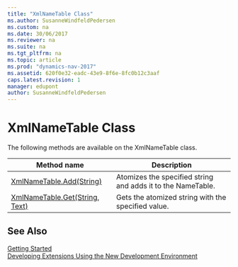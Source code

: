 ```yaml
---
title: "XmlNameTable Class"
ms.author: SusanneWindfeldPedersen
ms.custom: na
ms.date: 30/06/2017
ms.reviewer: na
ms.suite: na
ms.tgt_pltfrm: na
ms.topic: article
ms.prod: "dynamics-nav-2017"
ms.assetid: 620f0e32-eadc-43e9-8f6e-8fc0b12c3aaf
caps.latest.revision: 1
manager: edupont
author: SusanneWindfeldPedersen
---
```


# XmlNameTable Class
The following methods are available on the XmlNameTable class.  
  
|Method name|Description|  
|-----------|-----------|  
|[XmlNameTable.Add(String)](xmlnametable-add-method.md)|Atomizes the specified string and adds it to the NameTable.|  
|[XmlNameTable.Get(String, Text)](xmlnametable-get-method.md)|Gets the atomized string with the specified value.|  
## See Also
[Getting Started](../devenv-get-started.md)  
[Developing Extensions Using the New Development Environment](../devenv-dev-overview.md)  
